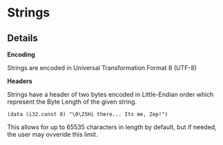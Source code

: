 # Strings

## Details

**Encoding**

Strings are encoded in Universal Transformation Format 8 (UTF-8)

**Headers**

Strings have a header of two bytes encoded in Little-Endian order which represent the Byte Length of the given string.

```wat
(data (i32.const 0) "\0\25Hi there... Its me, Zep!")
```

This allows for up to 65535 characters in length by default, but if needed, the user may ovveride this limit.

